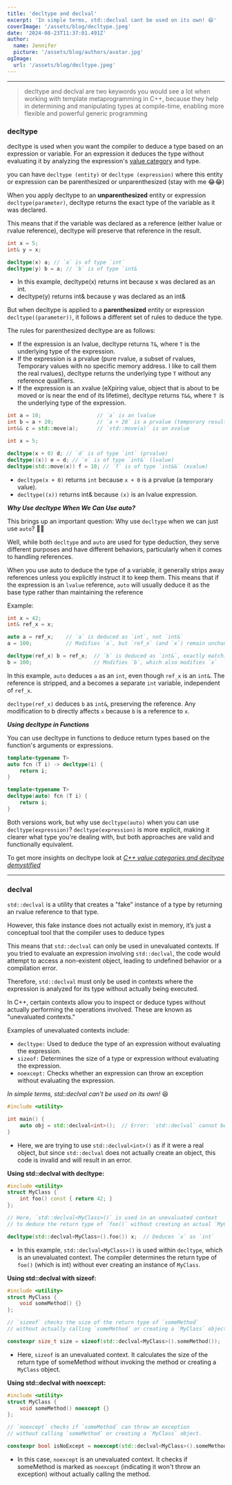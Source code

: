 ```yaml
---
title: 'decltype and declval'
excerpt: 'In simple terms, std::declval cant be used on its own! 😆'
coverImage: '/assets/blog/decltype.jpeg'
date: '2024-08-23T11:37:01.491Z'
author:
  name: Jennifer
  picture: '/assets/blog/authors/avatar.jpg'
ogImage:
  url: '/assets/blog/decltype.jpeg'
---
```


---

> decltype and declval are two keywords you would see a lot when working with template metaprogramming in C++, because they help in determining and manipulating types at compile-time, enabling more flexible and powerful generic programming


### decltype
decltype is used when you want the compiler to deduce a type based on an expression or variable. For an expression it deduces the type without evaluating it by analyzing the expression's [value category](https://en.cppreference.com/w/cpp/language/value_category) and type.

you can have `decltype (entity)` or `decltype (expression)`	where this entity or expression can be parenthesized or unparenthesized (stay with me 😂😂)


When you apply decltype to an **unparenthesized** entity or expression `decltype(parameter)`, decltype returns the exact type of the variable as it was declared.

This means that if the variable was declared as a reference (either lvalue or rvalue reference), decltype will preserve that reference in the result. 
```cpp
int x = 5;
int& y = x;

decltype(x) a; // `a` is of type `int`
decltype(y) b = a; // `b` is of type `int&
```
- In this example, decltype(x) returns int because x was declared as an int.
- decltype(y) returns int& because y was declared as an int&

But when decltype is applied to a **parenthesized** entity or expression `decltype((parameter))`, it follows a different set of rules to deduce the type.

The rules for parenthesized decltype are as follows:
- If the expression is an lvalue, decltype returns `T&`, where `T` is the underlying type of the expression.
- If the expression is a prvalue (pure rvalue, a subset of rvalues, Temporary values with no specific memory address. I like to call them the real rvalues), decltype returns the underlying type `T` without any reference qualifiers.
- If the expression is an xvalue (eXpiring value, object that is about to be moved or is near the end of its lifetime), decltype returns `T&&`, where `T `is the underlying type of the expression.

```cpp
int a = 10;                  // `a` is an lvalue
int b = a + 20;              // `a + 20` is a prvalue (temporary result)
int&& c = std::move(a);      // `std::move(a)` is an xvalue

int x = 5;

decltype(x + 0) d; // `d` is of type `int` (prvalue)
decltype((x)) e = d; // `e` is of type `int&` (lvalue)
decltype(std::move(x)) f = 10; // `f` is of type `int&&` (xvalue)
```
- `decltype(x + 0)` returns `int` because `x + 0` is a prvalue (a temporary value).
- `decltype((x))` returns int& because `(x)` is an lvalue expression.

__*Why Use decltype When We Can Use auto?*__

This brings up an important question: Why use `decltype` when we can just use `auto`? 🤷🏻

Well, while both `decltype` and `auto` are used for type deduction, they serve different purposes and have different behaviors, particularly when it comes to handling references.

When you use auto to deduce the type of a variable, it generally strips away references unless you explicitly instruct it to keep them. This means that if the expression is an `lvalue` reference, `auto` will usually deduce it as the base type rather than maintaining the reference

Example:
```cpp
int x = 42;
int& ref_x = x;

auto a = ref_x;    // `a` is deduced as `int`, not `int&`
a = 100;           // Modifies `a`, but `ref_x` (and `x`) remain unchanged

decltype(ref_x) b = ref_x;  // `b` is deduced as `int&`, exactly matching `ref_x`
b = 100;                    // Modifies `b`, which also modifies `x`
```

In this example, `auto` deduces `a` as an `int`, even though `ref_x` is an `int&`. The reference is stripped, and a becomes a separate `int` variable, independent of `ref_x`.

`decltype(ref_x)` deduces `b` as `int&`, preserving the reference. Any modification to b directly affects `x` because `b` is a reference to `x`.


__*Using decltype in Functions*__

You can use decltype in functions to deduce return types based on the function's arguments or expressions.

```cpp
template<typename T>
auto fcn (T i) -> decltype(i) {
    return i;
}

template<typename T>
decltype(auto) fcn (T i) {
    return i;
}
```

Both versions work, but why use `decltype(auto)` when you can use `decltype(expression)`? `decltype(expression)` is more explicit, making it clearer what type you're dealing with, but both approaches are valid and functionally equivalent.

To get more insights on decltype look at *[C++ value categories and decltype demystified](https://www.scs.stanford.edu/~dm/blog/decltype.html)*

---
### declval

`std::declval` is a utility that creates a "fake" instance of a type by returning an rvalue reference to that type. 

However, this fake instance does not actually exist in memory, it’s just a conceptual tool that the compiler uses to deduce types

This means that `std::declval` can only be used in unevaluated contexts. If you tried to evaluate an expression involving `std::declval`, the code would attempt to access a non-existent object, leading to undefined behavior or a compilation error.

Therefore, `std::declval` must only be used in contexts where the expression is analyzed for its type without actually being executed.

In C++, certain contexts allow you to inspect or deduce types without actually performing the operations involved. These are known as "unevaluated contexts." 

Examples of unevaluated contexts include:

- `decltype:` Used to deduce the type of an expression without evaluating the expression.
- `sizeof:` Determines the size of a type or expression without evaluating the expression.
- `noexcept:` Checks whether an expression can throw an exception without evaluating the expression.


_*In simple terms, std::declval can't be used on its own!*_ 😆

```cpp
#include <utility>

int main() {
    auto obj = std::declval<int>();  // Error: `std::declval` cannot be used here
}
```
- Here, we are trying to use `std::declval<int>()` as if it were a real object, but since `std::declval` does not actually create an object, this code is invalid and will result in an error.


__Using std::declval with decltype:__
```cpp
#include <utility>
struct MyClass {
    int foo() const { return 42; }
};

// Here, `std::declval<MyClass>()` is used in an unevaluated context
// to deduce the return type of `foo()` without creating an actual `MyClass` object.

decltype(std::declval<MyClass>().foo()) x;  // Deduces `x` as `int`
```
- In this example, `std::declval<MyClass>()` is used within `decltype`, which is an unevaluated context. The compiler determines the return type of `foo()` (which is int) without ever creating an instance of `MyClass`.


__Using std::declval with sizeof:__
```cpp
#include <utility>
struct MyClass {
    void someMethod() {}
};

// `sizeof` checks the size of the return type of `someMethod`
// without actually calling `someMethod` or creating a `MyClass` object.

constexpr size_t size = sizeof(std::declval<MyClass>().someMethod());
```
- Here, `sizeof` is an unevaluated context. It calculates the size of the return type of someMethod without invoking the method or creating a `MyClass` object.


__Using std::declval with noexcept:__
```cpp
#include <utility>
struct MyClass {
    void someMethod() noexcept {}
};

// `noexcept` checks if `someMethod` can throw an exception
// without calling `someMethod` or creating a `MyClass` object.

constexpr bool isNoExcept = noexcept(std::declval<MyClass>().someMethod());
```
- In this case, `noexcept` is an unevaluated context. It checks if someMethod is marked as `noexcept` (indicating it won't throw an exception) without actually calling the method.